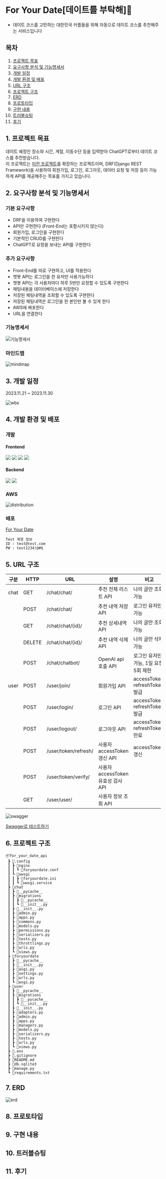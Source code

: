 # For Your Date[데이트를 부탁해]👫
- 데이트 코스를 고민하는 대한민국 커플들을 위해 자동으로 데이트 코스를 추천해주는 서비스입니다

## 목차
1. [프로젝트 목표](#1-프로젝트-목표)
2. [요구사항 분석 및 기능명세서](#2-요구사항-분석-및-기능명세서)
3. [개발 일정](#3-개발-일정)
4. [개발 환경 및 배포](#4-개발-환경-및-배포)
5. [URL 구조](#5-URL-구조)
6. [프로젝트 구조](#6-개발-일정-및-프로젝트-구조)
7. [ERD](#7-ERD)
8. [프로토타입](#8-프로토타입)
9. [구현 내용](#9-구현-내용)
10. [트러블슈팅](#10-트러블슈팅)
11. [후기](#11-후기)

## 1. 프로젝트 목표
데이트 예정인 장소와 시간, 계절, 이동수단 등을 입력받아 ChatGPT로부터 데이트 코스를 추천받습니다.  
이 프로젝트는 [이전 프로젝트](https://github.com/Nam-Younghoon/For_Your_Date)를 확장하는 프로젝트이며, DRF(Django REST Framework)을 사용하여 회원가입, 로그인, 로그아웃, 데이터 요청 및 저장 등이 가능하게 API를 제공해주는 목표를 가지고 있습니다.  

## 2. 요구사항 분석 및 기능명세서
### 기본 요구사항
- DRF을 이용하여 구현한다
- API만 구현한다 (Front-End는 포함시키지 않는다)
- 회원가입, 로그인을 구현한다
- 기본적인 CRUD를 구현한다
- ChatGPT로 요청을 보내는 API를 구현한다

### 추가 요구사항
- Front-End를 따로 구현하고, UI를 적용한다
- 챗봇 API는 로그인을 한 유저만 사용가능하다
- 챗봇 API는 각 사용자마다 하루 5번만 요청할 수 있도록 구현한다
- 채팅내용을 데이터베이스에 저장한다
- 저장된 채팅내역을 조회할 수 있도록 구현한다
- 저장된 채팅내역은 로그인을 한 본인만 볼 수 있게 한다
- AWS에 배포한다
- URL을 연결한다

### 기능명세서
![기능명세서](https://github.com/Nam-Younghoon/for_your_date_api/assets/58909988/d909e0cb-61b8-47db-84ec-e019a78fe5f3)

### 마인드맵
![mindmap](https://github.com/Nam-Younghoon/for_your_date_api/assets/58909988/a54b532f-6c3e-45a4-9dad-543ad4d436a5)

## 3. 개발 일정
2023.11.21 ~ 2023.11.30

![wbs](https://github.com/Nam-Younghoon/for_your_date_api/assets/58909988/35d97cbf-6ed7-41f5-9b94-f189a2c8410c)

## 4. 개발 환경 및 배포

### 개발
#### Frontend
<img src="https://img.shields.io/badge/html-E34F26?style=for-the-badge&logo=html5&logoColor=white">
<img src="https://img.shields.io/badge/css-1572B6?style=for-the-badge&logo=css3&logoColor=white">
<img src="https://img.shields.io/badge/javascript-F7DF1E?style=for-the-badge&logo=javascript&logoColor=white">
<img src="https://img.shields.io/badge/bootstrap-7952B3?style=for-the-badge&logo=bootstrap&logoColor=white">

#### Backend
<img src="https://img.shields.io/badge/Python-3776AB?style=for-the-badge&logo=Python&logoColor=white">
<img src="https://img.shields.io/badge/django-092E20?style=for-the-badge&logo=django&logoColor=white">

### AWS
![distribution](https://github.com/Nam-Younghoon/for_your_date_api/assets/58909988/83ac58aa-80bf-4266-bb0b-eef7202184fe)

### 배포
[For Your Date](https://d3fjqjyzc4n459.cloudfront.net/)
```
Test 계정 정보
ID : test@test.com
PW : test1234!@#$
```

## 5. URL 구조

|구분|HTTP|URL|설명|비고|
|---|---|---|---|---|
|chat|GET|/chat/chat/|추천 전체 리스트 API|나의 글만 조회 가능
||POST|/chat/chat/|추천 내역 저장 API|로그인 유저만 가능
||GET|/chat/chat/{id}/|추천 상세내역 API|나의 글만 조회 가능
||DELETE|/chat/chat/{id}/|추천 내역 삭제 API|나의 글만 삭제 가능
||POST|/chat/chatbot/|OpenAI api 호출 API|로그인 유저만 가능, 1일 요청 5회 제한
|user|POST|/user/join/|회원가입 API|accessToken, refreshToken 발급
||POST|/user/login/|로그인 API|accessToken, refreshToken 발급
||POST|/user/logout/|로그아웃 API|accessToken, refreshToken 만료
||POST|/user/token/refresh/|사용자 accessToken 갱신 API|accessToken 갱신
||POST|/user/token/verify/|사용자 accessToken 유효성 검사 API|
||GET|/user/user/|사용자 정보 조회 API|
  
![swagger](https://github.com/Nam-Younghoon/for_your_date_front/assets/58909988/0ade1f8c-cec5-43bf-97ba-3b944380de68)

[Swagger로 테스트하기](https://api-for-your-date.kro.kr/api/schema/swagger-ui/)


## 6. 프로젝트 구조
```
📦for_your_date_api
 ┣ 📂.config
 ┃ ┣ 📂nginx
 ┃ ┃ ┗ 📜foryourdate.conf
 ┃ ┗ 📂uwsgi
 ┃ ┃ ┣ 📜foryourdate.ini
 ┃ ┃ ┗ 📜uwsgi.service
 ┣ 📂chat
 ┃ ┣ 📂__pycache__
 ┃ ┣ 📂migrations
 ┃ ┃ ┣ 📂__pycache__
 ┃ ┃ ┗ 📜__init__.py
 ┃ ┣ 📜__init__.py
 ┃ ┣ 📜admin.py
 ┃ ┣ 📜apps.py
 ┃ ┣ 📜commons.py
 ┃ ┣ 📜models.py
 ┃ ┣ 📜permissions.py
 ┃ ┣ 📜serializers.py
 ┃ ┣ 📜tests.py
 ┃ ┣ 📜throttlings.py
 ┃ ┣ 📜urls.py
 ┃ ┗ 📜views.py
 ┣ 📂foryourdate
 ┃ ┣ 📂__pycache__
 ┃ ┣ 📜__init__.py
 ┃ ┣ 📜asgi.py
 ┃ ┣ 📜settings.py
 ┃ ┣ 📜urls.py
 ┃ ┗ 📜wsgi.py
 ┣ 📂user
 ┃ ┣ 📂__pycache__
 ┃ ┣ 📂migrations
 ┃ ┃ ┣ 📂__pycache__
 ┃ ┃ ┗ 📜__init__.py
 ┃ ┣ 📜__init__.py
 ┃ ┣ 📜adapters.py
 ┃ ┣ 📜admin.py
 ┃ ┣ 📜apps.py
 ┃ ┣ 📜managers.py
 ┃ ┣ 📜models.py
 ┃ ┣ 📜serializers.py
 ┃ ┣ 📜tests.py
 ┃ ┣ 📜urls.py
 ┃ ┗ 📜views.py
 ┣ 📜.env
 ┣ 📜.gitignore
 ┣ 📜README.md
 ┣ 📜db.sqlite3
 ┣ 📜manage.py
 ┗ 📜requirements.txt
```

## 7. ERD
![erd](https://github.com/Nam-Younghoon/for_your_date_api/assets/58909988/9c117afa-5dea-4361-8737-57b8be038f38)


## 8. 프로토타입


## 9. 구현 내용

## 10. 트러블슈팅

## 11. 후기